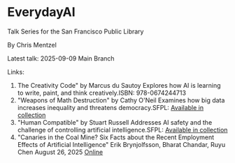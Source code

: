 # EverydayAI
Talk Series for the San Francisco Public Library

By Chris Mentzel

Latest talk: 2025-09-09 Main Branch

Links:
1. The Creativity Code" by Marcus du Sautoy Explores how AI is learning to write, paint, and think creatively.ISBN: 978-0674244713
2.  "Weapons of Math Destruction" by Cathy O'Neil Examines how big data increases inequality and threatens democracy.SFPL: [Available in collection](https://sfpl.bibliocommons.com/v2/record/S93C3276389)
3. "Human Compatible" by Stuart Russell Addresses AI safety and the challenge of controlling artificial intelligence.SFPL: [Available in collection](https://sfpl.bibliocommons.com/v2/record/S93C3867839)
4. "Canaries in the Coal Mine? Six Facts about the Recent Employment Effects of Artificial Intelligence" Erik Brynjolfsson, Bharat Chandar, Ruyu Chen August 26, 2025 [Online](https://digitaleconomy.stanford.edu/wp-content/uploads/2025/08/Canaries_BrynjolfssonChandarChen.pdf) 
